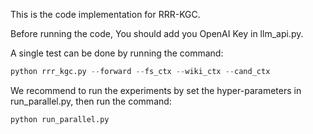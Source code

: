 This is the code implementation for RRR-KGC.

Before running the code, You should add you OpenAI Key in llm_api.py.

A single test can be done by running the command:

```python
python rrr_kgc.py --forward --fs_ctx --wiki_ctx --cand_ctx
```

We recommend to run the experiments by set the hyper-parameters in run_parallel.py, then run the command:

```python
python run_parallel.py
```
